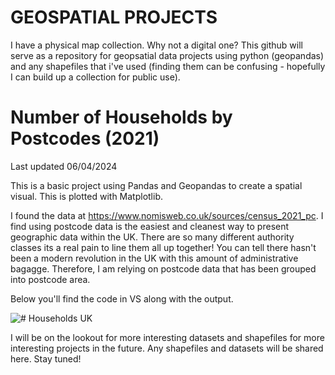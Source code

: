 # GEOSPATIAL PROJECTS

I have a physical map collection. Why not a digital one? 
This github will serve as a repository for geopsatial data projects using python (geopandas) and any shapefiles that i've used (finding them can be confusing - hopefully I can build up a collection for public use). 





# Number of Households by Postcodes (2021)
Last updated 06/04/2024

This is a basic project using Pandas and Geopandas to create a spatial visual. This is plotted with Matplotlib.

I found the data at https://www.nomisweb.co.uk/sources/census_2021_pc. I find using postcode data is the easiest and cleanest way to present geographic data within the UK. There are so many different authority classes its a real pain to line them all up together!
You can tell there hasn't been a modern revolution in the UK with this amount of administrative bagagge. Therefore, I am relying on postcode data that has been grouped into postcode area.

Below you'll find the code in VS along with the output.

![# Households UK](https://github.com/ZMBG50/Geojson/assets/128370305/54f2e2c8-b6e3-444a-9ce0-6a1a381927c5)


I will be on the lookout for more interesting datasets and shapefiles for more interesting projects in the future. Any shapefiles and datasets will be shared here. Stay tuned!
